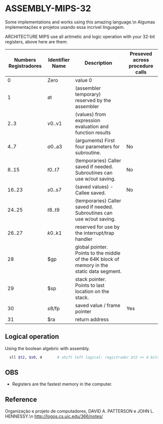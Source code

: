 # ASSEMBLY-MIPS-32
Some implementations and works using this amazing language.\n
Algumas implementações e projetos usando essa incrivel linguagem.

ARCHITECTURE MIPS use all aritmetic and logic operation with your 32-bit registers, above here are them:


| Numbers Registradores| Identifier Name | Description | Preseved across procedure calls |
| --- | --- | --- | --- |
| 0 | Zero | value 0 | |
| 1 | at | (assembler temporary) reserved by the assembler | |
| 2..3 | $v0..$v1| (values) from expression evaluation and function results | |
| 4..7 | $a0..$a3 | (arguments) First four parameters for subroutine. | No |
| 8..15 | $t0..$t7|(temporaries) Caller saved if needed. Subroutines can use w/out saving. | No |
| 16..23 | $s0..$s7 | (saved values) - Callee saved. | No |
| 24..25 | $t8..$t9 | (temporaries) Caller saved if needed. Subroutines can use w/out saving. | |
| 26..27 | $k0..$k1 | reserved for use by the interrupt/trap handler | |
| 28 | $gp | global pointer. Points to the middle of the 64K block of memory in the static data segment.| |
| 29 | $sp | 	stack pointer. Points to last location on the stack.| |
| 30 | $s8/$fp | saved value / frame pointer | Yes |
| 31 | $ra | return address | |

## Logical operation
  Using the boolean algebric with assembly.
  ```bash
    sll $t2, $s0, 4       # shift left logical: registrador $t2 << 4 bits 
  ```

## OBS
  - Registers are the fastest memory in the computer.
  
## Reference
  Organização e projeto de computadores, DAVID A. PATTERSON e JOHN L. HENNESSY.\n
  http://logos.cs.uic.edu/366/notes/
  

